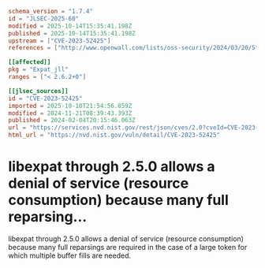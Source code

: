 ```toml
schema_version = "1.7.4"
id = "JLSEC-2025-60"
modified = 2025-10-14T15:35:41.198Z
published = 2025-10-14T15:35:41.198Z
upstream = ["CVE-2023-52425"]
references = ["http://www.openwall.com/lists/oss-security/2024/03/20/5", "https://github.com/libexpat/libexpat/pull/789", "https://lists.debian.org/debian-lts-announce/2024/04/msg00006.html", "https://lists.fedoraproject.org/archives/list/package-announce%40lists.fedoraproject.org/message/PNRIHC7DVVRAIWFRGV23Y6UZXFBXSQDB/", "https://lists.fedoraproject.org/archives/list/package-announce%40lists.fedoraproject.org/message/WNUBSGZFEZOBHJFTAD42SAN4ATW2VEMV/", "https://security.netapp.com/advisory/ntap-20240614-0003/", "http://www.openwall.com/lists/oss-security/2024/03/20/5", "https://github.com/libexpat/libexpat/pull/789", "https://lists.debian.org/debian-lts-announce/2024/04/msg00006.html", "https://lists.fedoraproject.org/archives/list/package-announce%40lists.fedoraproject.org/message/PNRIHC7DVVRAIWFRGV23Y6UZXFBXSQDB/", "https://lists.fedoraproject.org/archives/list/package-announce%40lists.fedoraproject.org/message/WNUBSGZFEZOBHJFTAD42SAN4ATW2VEMV/", "https://security.netapp.com/advisory/ntap-20240614-0003/"]

[[affected]]
pkg = "Expat_jll"
ranges = ["< 2.6.2+0"]

[[jlsec_sources]]
id = "CVE-2023-52425"
imported = 2025-10-10T21:54:56.859Z
modified = 2024-11-21T08:39:43.393Z
published = 2024-02-04T20:15:46.063Z
url = "https://services.nvd.nist.gov/rest/json/cves/2.0?cveId=CVE-2023-52425"
html_url = "https://nvd.nist.gov/vuln/detail/CVE-2023-52425"
```

# libexpat through 2.5.0 allows a denial of service (resource consumption) because many full reparsing...

libexpat through 2.5.0 allows a denial of service (resource consumption) because many full reparsings are required in the case of a large token for which multiple buffer fills are needed.

